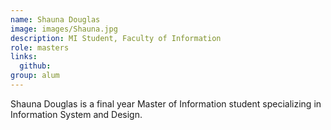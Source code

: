 ```yaml
---
name: Shauna Douglas
image: images/Shauna.jpg
description: MI Student, Faculty of Information
role: masters
links:
  github: 
group: alum
---
```


Shauna Douglas is a final year Master of Information student specializing in Information System and Design.
